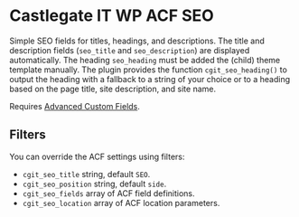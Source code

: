 # Castlegate IT WP ACF SEO #

Simple SEO fields for titles, headings, and descriptions. The title and description fields (`seo_title` and `seo_description`) are displayed automatically. The heading `seo_heading` must be added the (child) theme template manually. The plugin provides the function `cgit_seo_heading()` to output the heading with a fallback to a string of your choice or to a heading based on the page title, site description, and site name.

Requires [Advanced Custom Fields](http://www.advancedcustomfields.com/).

## Filters ##

You can override the ACF settings using filters:

*   `cgit_seo_title` string, default `SEO`.
*   `cgit_seo_position` string, default `side`.
*   `cgit_seo_fields` array of ACF field definitions.
*   `cgit_seo_location` array of ACF location parameters.
